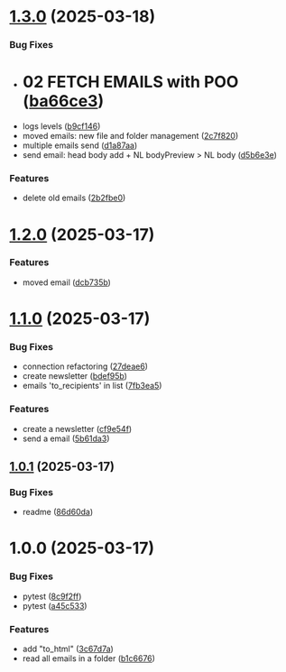 # [1.3.0](https://github.com/ChristianPRO1982/manage-newsletters/compare/v1.2.0...v1.3.0) (2025-03-18)


### Bug Fixes

* # 02 FETCH EMAILS with POO ([ba66ce3](https://github.com/ChristianPRO1982/manage-newsletters/commit/ba66ce376d1bb847687573e43a9abb3951e16aad))
* logs levels ([b9cf146](https://github.com/ChristianPRO1982/manage-newsletters/commit/b9cf1462d3c486911963ccc206cca17aab8a7bdd))
* moved emails: new file and folder management ([2c7f820](https://github.com/ChristianPRO1982/manage-newsletters/commit/2c7f82027d25288c3e47d5edcc06c6665a772407))
* multiple emails send ([d1a87aa](https://github.com/ChristianPRO1982/manage-newsletters/commit/d1a87aa8cfb4574f242c3ccb624fc6323d633557))
* send email: head body add + NL bodyPreview > NL body ([d5b6e3e](https://github.com/ChristianPRO1982/manage-newsletters/commit/d5b6e3ee62f69842a3f7993edae7ca3c4527475c))


### Features

* delete old emails ([2b2fbe0](https://github.com/ChristianPRO1982/manage-newsletters/commit/2b2fbe09d3b3a5f371cd4308e8cca5a50444ed3c))

# [1.2.0](https://github.com/ChristianPRO1982/manage-newsletters/compare/v1.1.0...v1.2.0) (2025-03-17)


### Features

* moved email ([dcb735b](https://github.com/ChristianPRO1982/manage-newsletters/commit/dcb735b2bad50ed844b728479b7d6c3769b1fc1c))

# [1.1.0](https://github.com/ChristianPRO1982/manage-newsletters/compare/v1.0.1...v1.1.0) (2025-03-17)


### Bug Fixes

* connection refactoring ([27deae6](https://github.com/ChristianPRO1982/manage-newsletters/commit/27deae638035e7119763fc6a90d57ba57f2dc6b4))
* create newsletter ([bdef95b](https://github.com/ChristianPRO1982/manage-newsletters/commit/bdef95b30dfcb3cf1a8c5c4d2ec12aebbb890899))
* emails 'to_recipients' in list ([7fb3ea5](https://github.com/ChristianPRO1982/manage-newsletters/commit/7fb3ea5a04dce062f81a947e16407328e0a6b5f1))


### Features

* create a newsletter ([cf9e54f](https://github.com/ChristianPRO1982/manage-newsletters/commit/cf9e54f33202d92754ff501d2d2191222ed9c78a))
* send a email ([5b61da3](https://github.com/ChristianPRO1982/manage-newsletters/commit/5b61da3c44171c38ae0897552f5fc1c546dda8f2))

## [1.0.1](https://github.com/ChristianPRO1982/manage-newsletters/compare/v1.0.0...v1.0.1) (2025-03-17)


### Bug Fixes

* readme ([86d60da](https://github.com/ChristianPRO1982/manage-newsletters/commit/86d60daf5eae2b9d8a5be864b070042d84562af1))

# 1.0.0 (2025-03-17)


### Bug Fixes

* pytest ([8c9f2ff](https://github.com/ChristianPRO1982/manage-newsletters/commit/8c9f2ffc2b86d77c987647ed688d5c7a88447713))
* pytest ([a45c533](https://github.com/ChristianPRO1982/manage-newsletters/commit/a45c5335384a891b451d02e92244fee59e20a4ad))


### Features

* add "to_html" ([3c67d7a](https://github.com/ChristianPRO1982/manage-newsletters/commit/3c67d7a2ab3121d35e3368c9589f631174363cd8))
* read all emails in a folder ([b1c6676](https://github.com/ChristianPRO1982/manage-newsletters/commit/b1c6676b8040470d1d68ec3554677a401ae95116))
